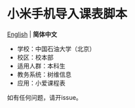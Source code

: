 # 小米手机导入课表脚本

[English](README.md) | **简体中文**

- 学校：中国石油大学（北京）
- 校区：校本部
- 适用人群：本科生
- 教务系统：树维信息
- 应用：小爱课程表

如有任何问题，请开issue。
